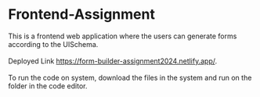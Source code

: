 # Frontend-Assignment
This is a frontend web application where the users can generate forms according to the UISchema.
</br>
</br>
Deployed Link <https://form-builder-assignment2024.netlify.app/>.
</br>
</br>
To run the code on system, download the files in the system and run on the folder in the code editor.
